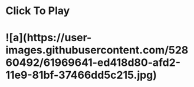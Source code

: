 <h1>Click To Play<h1>
  <a href="a.jpg"></a>
![a](https://user-images.githubusercontent.com/52860492/61969641-ed418d80-afd2-11e9-81bf-37466dd5c215.jpg)

